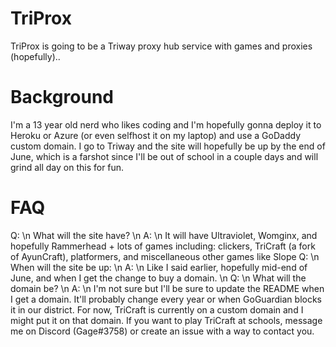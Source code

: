 # TriProx

TriProx is going to be a Triway proxy hub service with games and proxies (hopefully)..

# Background
I'm a 13 year old nerd who likes coding and I'm hopefully gonna deploy it to Heroku or Azure (or even selfhost it on my laptop) and use a GoDaddy custom domain. I go to Triway and the site will hopefully be up by the end of June, which is a farshot since I'll be out of school in a couple days and will grind all day on this for fun.

# FAQ

Q: \n
  What will the site have? \n
A: \n 
  It will have Ultraviolet, Womginx, and hopefully Rammerhead + lots of games including: clickers, TriCraft (a fork of AyunCraft), platformers, and miscellaneous other games like Slope
Q: \n
  When will the site be up:  \n
A: \n
  Like I said earlier, hopefully mid-end of June, and when I get the change to buy a domain. \n
Q: \n
  What will the domain be? \n
A: \n
  I'm not sure but I'll be sure to update the README when I get a domain. It'll probably change every year or when GoGuardian blocks it in our district. For now, TriCraft is currently on a custom domain and I might put it on that domain. If you want to play TriCraft at schools, message me on Discord (Gage#3758) or create an issue with a way to contact you.
